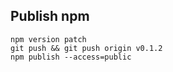 ## Publish npm

```
npm version patch
git push && git push origin v0.1.2
npm publish --access=public
```